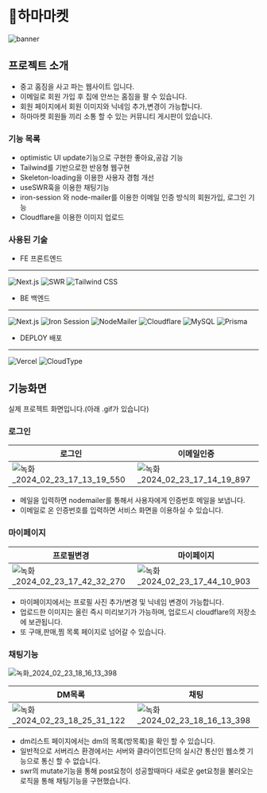 # 🦛하마마켓

![banner](https://github.com/whereisjw/sh/assets/139869491/7fe8ee2c-3380-4561-b1fc-beada025eccd)

## 프로젝트 소개

- 중고 홈짐을 사고 파는 웹사이트 입니다.
- 이메일로 회원 가입 후 집에 안쓰는 홈짐을 팔 수 있습니다.
- 회원 페이지에서 회원 이미지와 닉네임 추가,변경이 가능합니다.
- 하마마켓 회원들 끼리 소통 할 수 있는 커뮤니티 게시판이 있습니다.

### 기능 목록

- optimistic UI update기능으로 구현한 좋아요,공감 기능
- Tailwind를 기반으로한 반응형 웹구현
- Skeleton-loading을 이용한 사용자 경험 개선
- useSWR훅을 이용한 채팅기능
- iron-session 와 node-mailer를 이용한 이메일 인증 방식의 회원가입, 로그인 기능
- Cloudflare을 이용한 이미지 업로드

### 사용된 기술

 

- FE 프론트엔드

---

![Next.js](https://img.shields.io/badge/next.js-%23000000.svg?style=for-the-badge&logo=next.js&logoColor=white)
![SWR](https://img.shields.io/badge/SWR-000000?style=for-the-badge&logo=vercel&logoColor=white)
![Tailwind CSS](https://img.shields.io/badge/tailwindcss-%2338B2AC.svg?style=for-the-badge&logo=tailwind-css&logoColor=white)

- BE 백엔드

---

![Next.js](https://img.shields.io/badge/next.js-%23000000.svg?style=for-the-badge&logo=next.js&logoColor=white)
![Iron Session](https://img.shields.io/badge/iron--session-000000?style=for-the-badge)
![NodeMailer](https://img.shields.io/badge/nodemailer-%23039BE5.svg?style=for-the-badge&logo=nodemailer&logoColor=white)
![Cloudflare](https://img.shields.io/badge/cloudflare-F38020?style=for-the-badge&logo=cloudflare&logoColor=white)
![MySQL](https://img.shields.io/badge/mysql-%2300f.svg?style=for-the-badge&logo=mysql&logoColor=white)
![Prisma](https://img.shields.io/badge/Prisma-3982CE?style=for-the-badge&logo=Prisma&logoColor=white)

- DEPLOY 배포

---

![Vercel](https://img.shields.io/badge/vercel-%23000000.svg?style=for-the-badge&logo=vercel&logoColor=white)
![CloudType](https://img.shields.io/badge/Cloudtype-007ACC?style=for-the-badge)

## 기능화면

실제 프로젝트 화면입니다.(아래 .gif가 있습니다)

### 로그인

| 로그인 | 이메일인증 |
|-------|-------|
|  ![녹화_2024_02_23_17_13_19_550](https://github.com/whereisjw/sh/assets/139869491/0d94166f-cbd3-4084-aeb2-a17773f0f3f7) | ![녹화_2024_02_23_17_14_19_897](https://github.com/whereisjw/sh/assets/139869491/ef2b8ebd-dc46-4d0b-9fad-a31ca0a1ad08) |

- 메일을 입력하면 nodemailer를 통해서 사용자에게 인증번호 메일을 보냅니다.
- 이메일로 온 인증번호를 입력하면 서비스 화면을 이용하실 수 있습니다.

### 마이페이지

| 프로필변경 | 마이페이지 |
|-------|-------|
|![녹화_2024_02_23_17_42_32_270](https://github.com/whereisjw/sh/assets/139869491/1cb33dce-6ec0-4fed-8136-c3d80e0a558a) | ![녹화_2024_02_23_17_44_10_903](https://github.com/whereisjw/sh/assets/139869491/f073a810-ad2a-47f8-825b-16f633b76eb7) |

- 마이페이지에서는 프로필 사진 추가/변경 및 닉네임 변경이 가능합니다.
- 업로드한 이미지는 올린 즉시 미리보기가 가능하며, 업로드시 cloudflare의 저장소에 보관됩니다.
- 또 구매,판매,찜 목록 페이지로 넘어갈 수 있습니다.

### 채팅기능

![녹화_2024_02_23_18_16_13_398](https://github.com/whereisjw/sh/assets/139869491/a8ffa291-0402-407f-9ed1-ef0c46a67b5a)

| DM목록 | 채팅 |
|-------|-------|
|  ![녹화_2024_02_23_18_25_31_122](https://github.com/whereisjw/sh/assets/139869491/0958e710-b7c7-4403-be45-cd7b7b5b769e)| ![녹화_2024_02_23_18_16_13_398](https://github.com/whereisjw/sh/assets/139869491/31832311-22c8-4f23-bcc2-100e282d7a44) |

- dm리스트 페이지에서는 dm의 목록(방목록)을 확인 할 수 있습니다.
- 일반적으로 서버리스 환경에서는 서버와 클라이언트단의 실시간 통신인 웹소켓 기능으로 통신 할 수 없습니다.
- swr의 mutate기능을 통해 post요청이 성공할때마다 새로운 get요청을 불러오는 로직을 통해 채팅기능을 구현했습니다.

